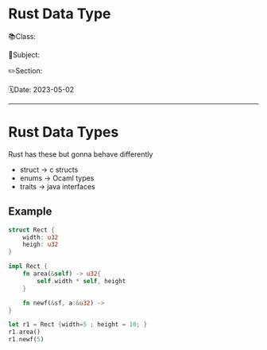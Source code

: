 # Rust Data Type

📚Class: 

📘Subject: <a href="https://github.com/lamula21/cheat-sheets/blob/main/"></a>

✏️Section: 

🗓️Date: 2023-05-02

---

# Rust Data Types

Rust has these but gonna behave differently
- struct -> c structs 
- enums -> Ocaml types
- traits -> java interfaces

## Example
```rust
struct Rect {
	width: u32
	heigh: u32
}

impl Rect {
	fn area(&self) -> u32{
		self.width * self, height
	}

	fn newf(&sf, a:&u32) -> 
}

let r1 = Rect {width=5 ; height = 10; }
r1.area()
r1.newf(5)
```